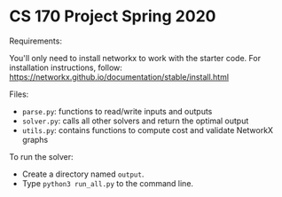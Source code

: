 # CS 170 Project Spring 2020

Requirements:

You'll only need to install networkx to work with the starter code. For installation instructions, follow: https://networkx.github.io/documentation/stable/install.html

Files:
- `parse.py`: functions to read/write inputs and outputs
- `solver.py`: calls all other solvers and return the optimal output
- `utils.py`: contains functions to compute cost and validate NetworkX graphs

To run the solver:
- Create a directory named `output`.
- Type `python3 run_all.py` to the command line.
